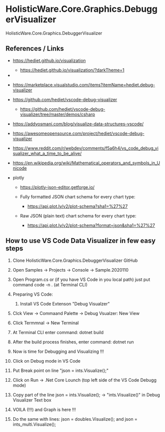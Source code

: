 # HolisticWare.Core.Graphics.DebuggerVisualizer

HolisticWare.Core.Graphics.DebuggerVisualizer

## References / Links

*   https://hediet.github.io/visualization

    *   https://hediet.github.io/visualization/?darkTheme=1
*   
*   https://marketplace.visualstudio.com/items?itemName=hediet.debug-visualizer

*   https://github.com/hediet/vscode-debug-visualizer

    *   https://github.com/hediet/vscode-debug-visualizer/tree/master/demos/csharp

*   https://addyosmani.com/blog/visualize-data-structures-vscode/

*   https://awesomeopensource.com/project/hediet/vscode-debug-visualizer

*   https://www.reddit.com/r/webdev/comments/f5a6h4/vs_code_debug_visualizer_what_a_time_to_be_alive/

*   https://en.wikipedia.org/wiki/Mathematical_operators_and_symbols_in_Unicode

*   plotly

    *   https://plotly-json-editor.getforge.io/

    *   Fully formatted JSON chart schema for every chart type: 
    
        *   https://api.plot.ly/v2/plot-schema?sha1=%27%27

    *   Raw JSON (plain text) chart schema for every chart type: 
    
        *   https://api.plot.ly/v2/plot-schema?format=json&sha1=%27%27




## How to use VS Code Data Visualizer in few easy steps

1.  Clone HolisticWare.Core.Graphics.DebuggerVisualizer GitHub 

2.  Open Samples -> Projects -> Console -> Sample.2020110

3.  Open Program.cs or (if you have VS Code in you local path) just put command code -n . (at Terminal CLI)

4.  Preparing VS Code:

    1.  Install VS Code Extenson "Debug Visualzer"

5.  Clck View -> Commaand Palette -> Debug Vsualzer: New View

6.  Click Termmnal -> New Terminal

7.  At Terminal CLI enter command: dotnet build

8.  After the build process finishes, enter command: dotnet run

9.  Now is time for Debugging and Visualizing !!!

10. Click on Debug mode in VS Code

11. Put Break point on line "json = ints.Visualize();"

12. Click on Run -> .Net Core Lounch (top left side of the VS Code Debugg mode)

13. Copy part of the line json = ints.Visualize(); -> "ints.Visualize()" in Debug Visualizer Text box

14. VOILA (!!!) and Graph is here !!!

15. Do the same with lines: json = doubles.Visualize(); and json = ints_multi.Visualize();
